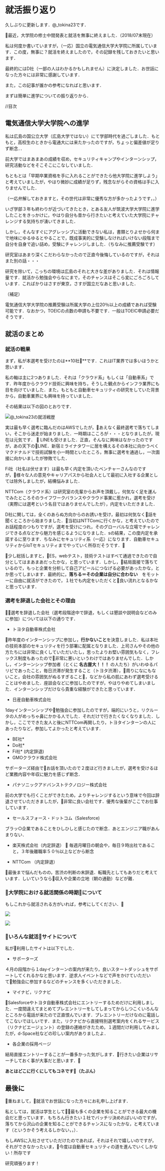 # 就活振り返り

久しぶりに更新します．@_tokina23です．

最近，大学院の修士中間発表と就活を無事に終えました．（2018/07末現在）

私は何度か書いていますが，（一応）国立の電気通信大学大学院に所属しています．この度，無事に？就活を終えましたので，その記録を残しておきたいと思います．

最終的にはD社（一部の人はわかるかもしれません）に決定しました．お世話になった方々には非常に感謝しています．

また，この記事が誰かの参考になればと思います．

まずは簡単に進学についての振り返りから．

//目次

## 電気通信大学大学院への進学

私は広島の国公立大学（広島大学ではない）にて学部時代を過ごしました．もともと，高校生のときから電通大には来たかったのですが，ちょっと偏差値が足りず断念．．

前大学ではまあまあの成績を収め，セキュリティキャンプやインターンシップ，研究活動などをそこそこにこなしていました．

もともとは「早期卒業資格を手に入れることができたら他大学院に進学しよう」と考えていましたが，やはり微妙に成績が足りず，残念ながらその資格は手に入りませんでした．

（一応弁解しておきますと，その世代は非常に優秀な方が多かったようです，，）

いざ学部３年も終わりが近づいてきたとき，とある友人が筑波大学大学院に進学したことをきっかけに，やはり自分も昔から行きたいと考えていた大学院にチャレンジする気持ちが湧いてきました．

しかし，そんなすぐにアグレッシブに活動できない私は，書類とりよせから何まで地味にゆるゆるとやることで，既成事実的に受験しなければいけない段階まで自分を自身で追い詰め，受験にチャレンジしました．（ちなみに推薦受験です）

研究室はあまり深くこだわらなかったので正直今後悔しているのですが，それはまた別の話・・・

研究を除いて，こっちの環境は広島のそれと大きな差がありました．それは情報量です．就活から勉強会やらなにまで，そのチャンスはそこら変にごろごろしています．こればかりはさすが東京，さすが国立だなあと思いました．

（補足）

電気通信大学大学院の推薦受験は所属大学の上位20％以上の成績であれば受験可能です．なおかつ，TOEICの点数の申請も不要です．一般はTOEIC申請必要だそうです．

## 就活のまとめ

### 就活の戦果

まず，私が本選考を受けたのは**10社**です．これはIT業界では多いほうかと思います．

私の軸は主に2つありました．それは「クラウド系」もしくは「自動車系」です．昨年度からクラウド技術に興味を持ち，そうした観点からインフラ業界にも目を向けていました．また，もともと自動車セキュリティの研究をしていた背景から，自動車業界にも興味を持っていました．

その結果は以下の図のとおりです．

![@_tokina23の就活戦歴](https://raw.githubusercontent.com/himitu23/blog_article/master/20180718_就活まとめ/img/Result_Recruit.png)

実は最も早く選考に臨んだのはAWSでしたが，あえなく最終選考で落ちてしまい，そこから迷走が始まりました．一時期はこころが・・・となりましたが，現在は元気です．

LINEも受けました．正直，そんなに興味はなかったのですが，あの天下のLINE．新宿ミライナタワーに居を構えるその本社に向かうべくマクドナルドで技術試験を小一時間といたところ，無事に選考を通過し，一次面接に向かいましたが惨敗でした．

Fi社（社名は伏せます）は最も早く内定を頂いたベンチャーさんなのですが，様々な人の意見やキャリアパスから社会人として最初に入社する企業としては除外しましたが，結構悩みました．

NTTCom（クラウド系）は研究室の先輩からお声を頂戴し，何気なく足を運んでみたところそのライフワークバランスやクラウド事業に惹かれ，選考を受け（実際には選考という名目ではありませんでしたが），内定をいただきました．

D社に関しては，全くのあらぬ方向からのお誘いを受け，最初は何気なく話を聞くところから始まりました．当初はNTTComに行くかな，と考えていたのでお話程度のつもりですが，選考を受けにつれ，そのグローバルな立場でチャレンジできる点などから魅力を感じるようになりました．sの結果，この度内定を承諾するに至ります．ちなみにセキュリティ系（一応）になります．自動車セキュリティからIoTセキュリティまでやっていく所存だそうです．

少し総括しますと，ES，webテスト，技術テストはすべて通過できたので自分としてはまあまあだったかな，と思っています．しかし，結局面接で落ちているので，もっと企業を分析して自己アピールにつなげる必要があったかな，とか思ってしまいます．最終的に，**落ちる＝その企業は自分に合わない**　をモットーに自由に就活ができたので，１社でも内定をいただくと良い流れとなるかなと思っています．

### 選考を辞退した会社とその理由

選考を辞退した会社（選考段階途中で辞退，もしくは懇談や説明会などのみに参加）については以下の通りです．

- トヨタ自動車株式会社

昨年度のインターンシップに参加し，**行かないこと**を決意しました．私は本社の技術本部のセキュリティを行う部署に配属となりました．上司さんやその他の方たちには非常に良くしていただいたし，思ったよりお堅い雰囲気もなく，フレックス制度もあったので非常に悪いというわけではありませんでした．しかし，インターンシップ参加者（とくに **名古屋大！！！** の人たち）がいわゆるパリピであったこと，毎日渋滞が発生すること（トヨタ渋滞），周りになにもないこと，会社の雰囲気がぬるすぎること，などから私の肌にあわず選考受けることはやめました．座談会などに参加したのですが，やはりやめてしまいました．インターンシップだけなら貴重な経験ができたと思っています．

- 日産自動車株式会社

1dayインターンシップや勉強会に参加したのですが，端的にいうと，リクルータの人がめっちゃ鼻にかかる人でした．それだけで行きたくなくなりました．しかし，ここでできた友人と後にNTTCom再開したり，トヨタインターンの人にあったりなど，参加してよかったと考えています．

- BE社*
- Do社*
- Fi社* (内定辞退)
- GMOクラウド株式会社

サポーターズ経由でお話を頂いたので２度ほど行きましたが，選考を受けるほど業務内容や年収に魅力を感じず断念．

- パナソニックアドバンストテクノロジー株式会社

前の大学でも行くことができたため，よりチャレンジするという意味で今回は辞退させていただきましたが，非常に良い会社です．優秀な後輩がここでお仕事しています．

- セールスフォース・ドットコム（Salesforce)

ブラッ○企業であることをひしひしと感じたので断念．あとエンジニア職があんまりない．

- 楽天株式会社（内定辞退）

毎週月曜日の朝会や，毎日９時出社であること，３年後離職率５０％以上などから断念

- NTTCom （内定辞退）

最後まで悩んだものの，苦渋の判断の末辞退．転職先としてもありだと考えています．しいていうなら収入や企業の立地（朝の通勤）などが難．

### 大学院における就活関係の時期について

もしこれから就活される方がいれば，参考にしてください．

![](https://raw.githubusercontent.com/himitu23/blog_article/master/20180718_就活まとめ/img/Flow1.png)

![](https://raw.githubusercontent.com/himitu23/blog_article/master/20180718_就活まとめ/img/Flow2.png)

### いろんな就活サイトについて

私が利用したサイトは以下でした．

- サポーターズ

４月の段階から１dayインターンの案内が来たり，良いスタートダッシュをサポートしてくれるかなと思います．逆求人イベントなどで声をかけていただいて勉強会に参加するなどのチャンスを多くいただきました．

- マイナビ，リクナビ

Salesforceやトヨタ自動車株式会社にエントリーするためだけに利用しました．一度間違えてまとめてプレエントリーをしてしまってからしつこくいろんなところから電話が来たので正直恨んでいます．プレエントリーだけなのに電話してこないでほしいです．また，リクナビから直接特別選考案内をくれるサービス（リクナビエージェント）の登録の連絡がきたため，１週間だけ利用してみましたが，d-Space社などの珍しい案内がありましたよ．

- 各企業の採用ページ

結局直接エントリーすることが一番多かった気がします．行きたい企業はリサーチしておく事が大事だと思います．

**あとはどこに行くにしてもコネです（たぶん）**

## 最後に

重ねまして，就活でお世話になった方々にお礼申し上げます．

私としては，就活は学生として最も多くの企業を知ることができる最大の機会だと思っています．もちろん行きたい１社でバッチリ決めればいいのですが，落ちてから沢山の企業を知ることができるチャンスになったかな，と考えています（というかそう考えるしかない，，）．

もしAWSに入社させていただけたのであれば，それはそれで嬉しいのですが，それができなかったいま，今度は自動車セキュリティの道を進んでいくしかない！所存です

研究頑張ります！